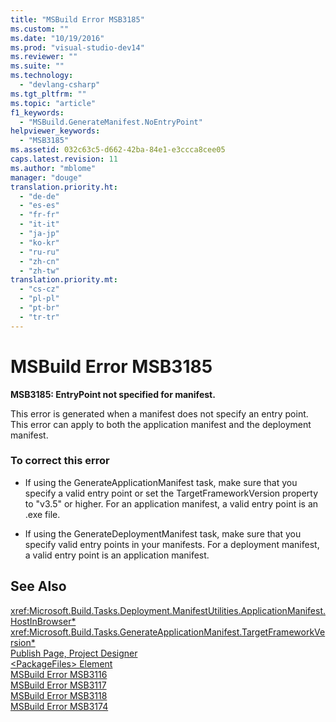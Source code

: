```yaml
---
title: "MSBuild Error MSB3185"
ms.custom: ""
ms.date: "10/19/2016"
ms.prod: "visual-studio-dev14"
ms.reviewer: ""
ms.suite: ""
ms.technology: 
  - "devlang-csharp"
ms.tgt_pltfrm: ""
ms.topic: "article"
f1_keywords: 
  - "MSBuild.GenerateManifest.NoEntryPoint"
helpviewer_keywords: 
  - "MSB3185"
ms.assetid: 032c63c5-d662-42ba-84e1-e3ccca8cee05
caps.latest.revision: 11
ms.author: "mblome"
manager: "douge"
translation.priority.ht: 
  - "de-de"
  - "es-es"
  - "fr-fr"
  - "it-it"
  - "ja-jp"
  - "ko-kr"
  - "ru-ru"
  - "zh-cn"
  - "zh-tw"
translation.priority.mt: 
  - "cs-cz"
  - "pl-pl"
  - "pt-br"
  - "tr-tr"
---
```

# MSBuild Error MSB3185
**MSB3185: EntryPoint not specified for manifest.**  
  
 This error is generated when a manifest does not specify an entry point. This error can apply to both the application manifest and the deployment manifest.  
  
### To correct this error  
  
-   If using the GenerateApplicationManifest task, make sure that you specify a valid entry point or set the TargetFrameworkVersion property to "v3.5" or higher. For an application manifest, a valid entry point is an .exe file.  
  
-   If using the GenerateDeploymentManifest task, make sure that you specify valid entry points in your manifests. For a deployment manifest, a valid entry point is an application manifest.  
  
## See Also  
 <xref:Microsoft.Build.Tasks.Deployment.ManifestUtilities.ApplicationManifest.HostInBrowser*>   
 <xref:Microsoft.Build.Tasks.GenerateApplicationManifest.TargetFrameworkVersion*>   
 [Publish Page, Project Designer](../reference/publish-page--project-designer.md)   
 [\<PackageFiles> Element](../deployment/-packagefiles--element--bootstrapper-.md)   
 [MSBuild Error MSB3116](../misc/msbuild-error-msb3116.md)   
 [MSBuild Error MSB3117](../misc/msbuild-error-msb3117.md)   
 [MSBuild Error MSB3118](../misc/msbuild-error-msb3118.md)   
 [MSBuild Error MSB3174](../misc/msbuild-error-msb3174.md)